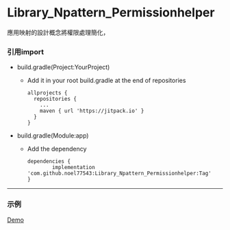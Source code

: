 # Library_Npattern_Permissionhelper
應用映射的設計概念將權限處理簡化，



### 引用import
- build.gradle(Project:YourProject)
  - Add it in your root build.gradle at the end of repositories

        allprojects {
          repositories {
            ...
            maven { url 'https://jitpack.io' }
          }
        }
    
    
- build.gradle(Module:app)
  - Add the dependency
  
        dependencies {
                implementation 'com.github.noel77543:Library_Npattern_Permissionhelper:Tag'
        }

---

### 示例

[Demo](https://github.com/noel77543/Demo_PermissionHelper)

